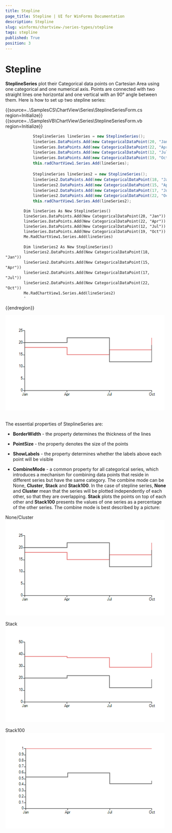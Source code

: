 ```yaml
---
title: Stepline
page_title: Stepline | UI for WinForms Documentation
description: Stepline
slug: winforms/chartview-/series-types/stepline
tags: stepline
published: True
position: 3
---
```


# Stepline



__SteplineSeries__ plot their Categorical data points on Cartesian Area using one categorical and one numerical axis. Points are connected with two straight lines one horizontal and one vertical with an 90° angle between them. Here is how to set up two stepline series:

{{source=..\SamplesCS\ChartView\Series\SteplineSeriesForm.cs region=Initialize}} 
{{source=..\SamplesVB\ChartView\Series\SteplineSeriesForm.vb region=Initialize}} 

````C#
            SteplineSeries lineSeries = new SteplineSeries();
            lineSeries.DataPoints.Add(new CategoricalDataPoint(20, "Jan"));
            lineSeries.DataPoints.Add(new CategoricalDataPoint(22, "Apr"));
            lineSeries.DataPoints.Add(new CategoricalDataPoint(12, "Jul"));
            lineSeries.DataPoints.Add(new CategoricalDataPoint(19, "Oct"));
            this.radChartView1.Series.Add(lineSeries);

            SteplineSeries lineSeries2 = new SteplineSeries();
            lineSeries2.DataPoints.Add(new CategoricalDataPoint(18, "Jan"));
            lineSeries2.DataPoints.Add(new CategoricalDataPoint(15, "Apr"));
            lineSeries2.DataPoints.Add(new CategoricalDataPoint(17, "Jul"));
            lineSeries2.DataPoints.Add(new CategoricalDataPoint(22, "Oct"));
            this.radChartView1.Series.Add(lineSeries2);
````
````VB.NET
        Dim lineSeries As New SteplineSeries()
        lineSeries.DataPoints.Add(New CategoricalDataPoint(20, "Jan"))
        lineSeries.DataPoints.Add(New CategoricalDataPoint(22, "Apr"))
        lineSeries.DataPoints.Add(New CategoricalDataPoint(12, "Jul"))
        lineSeries.DataPoints.Add(New CategoricalDataPoint(19, "Oct"))
        Me.RadChartView1.Series.Add(lineSeries)

        Dim lineSeries2 As New SteplineSeries()
        lineSeries2.DataPoints.Add(New CategoricalDataPoint(18, "Jan"))
        lineSeries2.DataPoints.Add(New CategoricalDataPoint(15, "Apr"))
        lineSeries2.DataPoints.Add(New CategoricalDataPoint(17, "Jul"))
        lineSeries2.DataPoints.Add(New CategoricalDataPoint(22, "Oct"))
        Me.RadChartView1.Series.Add(lineSeries2)
        '
````

{{endregion}} 


![chartview-series-types-stepline 001](images/chartview-series-types-stepline001.png)

## 

The essential properties of SteplineSeries are:

* __BorderWidth__ - the property determines the thickness of the lines
            

* __PointSize__ - the property denotes the size of the points
            

* __ShowLabels__ - the property determines whether the labels above each point will be visible
            

* __CombineMode__ - a common property for all categorical series, which introduces a mechanism for combining data points that reside in different series but have the same category. The combine mode can be None, __Cluster__, __Stack__ and __Stack100__. In the case of stepline series, __None__ and __Cluster__ mean that the series will be plotted independently of each other, so that they are overlapping. __Stack__ plots the points on top of each other and __Stack100__ presents the values of one series as a percentage of the other series. The combine mode is best described by a picture:
            

None/Cluster![chartview-series-types-stepline 001](images/chartview-series-types-stepline001.png)

Stack![chartview-series-types-stepline 002](images/chartview-series-types-stepline002.png)

Stack100![chartview-series-types-stepline 003](images/chartview-series-types-stepline003.png)
